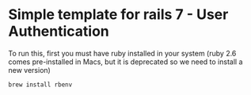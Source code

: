 # Simple template for rails 7 - User Authentication

To run this, first you must have ruby installed in your system (ruby 2.6 comes pre-installed in Macs, but it is deprecated so
we need to install a new version)

`brew install rbenv`
